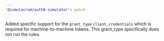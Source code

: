 ```yaml
---
'@simulacrum/auth0-simulator': patch
---
```


Added specific support for the `grant_type` `client_credentials` which is required for machine-to-machine tokens. This grant_type specifically does not run the rules.
